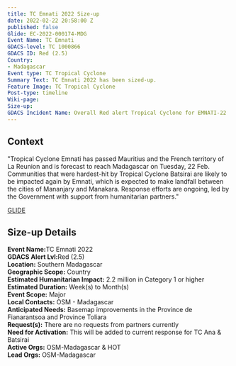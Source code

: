 ```yaml
---
title: TC Emnati 2022 Size-up
date: 2022-02-22 20:58:00 Z
published: false
Glide: EC-2022-000174-MDG
Event Name: TC Emnati
GDACS-level: TC 1000866
GDACS ID: Red (2.5)
Country:
- Madagascar
Event type: TC Tropical Cyclone
Summary Text: TC Emnati 2022 has been sized-up.
Feature Image: TC Tropical Cyclone
Post-type: timeline
Wiki-page: 
Size-up: 
GDACS Incident Name: Overall Red alert Tropical Cyclone for EMNATI-22
---
```


<h2>Context</h2>

"Tropical Cyclone Emnati has passed Mauritius and the French territory of La Reunion and is forecast to reach Madagascar on Tuesday, 22 Feb. Communities that were hardest-hit by Tropical Cyclone Batsirai are likely to be impacted again by Emnati, which is expected to make landfall between the cities of Mananjary and Manakara. Response efforts are ongoing, led by the Government with support from humanitarian partners."

<a href="https://glidenumber.net/glide/public/search/details.jsp?glide=22535&record=2&last=7495" target="_blank">GLIDE</a>

<h2>Size-up Details</h2>

<strong>Event Name:</strong>TC Emnati 2022<br>
<strong>GDACS Alert Lvl:</strong>Red (2.5)<br>
<strong>Location:</strong> Southern Madagascar<br>
<strong>Geographic Scope:</strong> Country<br>
<strong>Estimated Humanitarian Impact:</strong> 2.2 million in Category 1 or higher<br>
<strong>Estimated Duration:</strong> Week(s) to Month(s)<br>
<strong>Event Scope:</strong> Major<br>
<strong>Local Contacts:</strong> OSM - Madagascar<br>
<strong>Anticipated Needs:</strong> Basemap improvements in the Province de Fianarantsoa and Province Toliara<br>
<strong>Request(s):</strong> There are no requests from partners currently<br>
<strong>Need for Activation:</strong> This will be added to current response for TC Ana & Batsirai<br>
<strong>Active Orgs:</strong> OSM-Madagascar & HOT  <br>
<strong>Lead Orgs:</strong> OSM-Madagascar <br>
